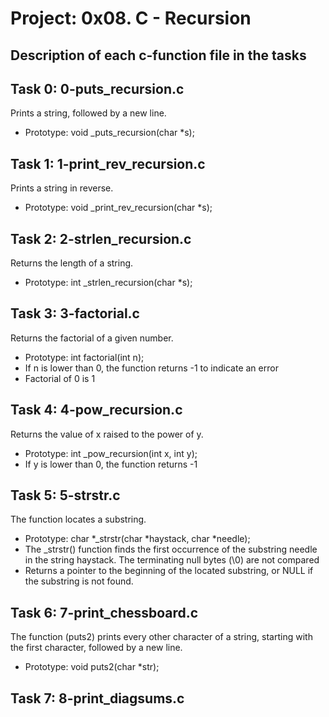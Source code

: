 # Project: 0x08. C - Recursion

## Description of each c-function file in the tasks

## Task 0: 0-puts_recursion.c

Prints a string, followed by a new line.
- Prototype: void _puts_recursion(char *s);

## Task 1: 1-print_rev_recursion.c

Prints a string in reverse.
- Prototype: void _print_rev_recursion(char *s);

## Task 2: 2-strlen_recursion.c

Returns the length of a string.
- Prototype: int _strlen_recursion(char *s);

## Task 3: 3-factorial.c

Returns the factorial of a given number.
- Prototype: int factorial(int n);
- If n is lower than 0, the function returns -1 to indicate an error
- Factorial of 0 is 1

## Task 4: 4-pow_recursion.c

Returns the value of x raised to the power of y.
- Prototype: int _pow_recursion(int x, int y);
- If y is lower than 0, the function returns -1

## Task 5: 5-strstr.c

The function locates a substring.
- Prototype: char *_strstr(char *haystack, char *needle);
- The _strstr() function finds the first occurrence of the substring needle in the string haystack. The terminating null bytes (\0) are not compared
- Returns a pointer to the beginning of the located substring, or NULL if the substring is not found.

## Task 6: 7-print_chessboard.c

The function (puts2) prints every other character of a string, starting with the first character, followed by a new line.
- Prototype: void puts2(char *str);

## Task 7: 8-print_diagsums.c
